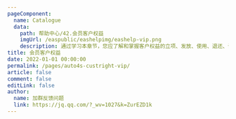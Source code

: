 ```yaml
---
pageComponent:
  name: Catalogue
  data:
    path: 帮助中心/42.会员客户权益
    imgUrl: /easpublic/eashelpimg/eashelp-vip.png
    description: 通过学习本章节，您应了解和掌握客户权益的立项、发放、使用、退还、调整、变更等相关操作。
title: 会员客户权益
date: 2022-01-01 00:00:00
permalink: /pages/auto4s-custright-vip/
article: false
comment: false
editLink: false
author:
  name: 加群反馈问题
  link: https://jq.qq.com/?_wv=1027&k=ZurEZD1k
---
```


<!--div>声明：本帮助中心由雨意澜风倾力构建，如转载应征得授权！</div-->
